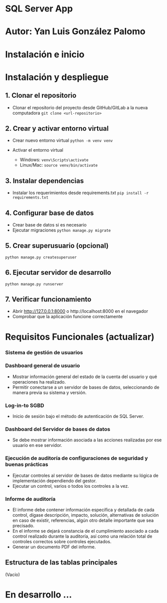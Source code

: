 # SQL Server App

# Autor: Yan Luis González Palomo

# Instalación e inicio 

# Instalación y despliegue

## 1. Clonar el repositorio
- Clonar el repositorio del proyecto desde GitHub/GitLab a la nueva computadora
```git clone <url-repositorio>```

## 2. Crear y activar entorno virtual
- Crear nuevo entorno virtual
```python -m venv venv```

- Activar el entorno virtual
  - Windows: ```venv\Scripts\activate```
  - Linux/Mac: ```source venv/bin/activate```

## 3. Instalar dependencias
- Instalar los requerimientos desde requirements.txt
```pip install -r requirements.txt```

## 4. Configurar base de datos
- Crear base de datos si es necesario
- Ejecutar migraciones
```python manage.py migrate```

## 5. Crear superusuario (opcional)
```python manage.py createsuperuser```

## 6. Ejecutar servidor de desarrollo
```python manage.py runserver```

## 7. Verificar funcionamiento
- Abrir http://127.0.0.1:8000 o http://localhost:8000 en el navegador
- Comprobar que la aplicación funcione correctamente

# Requisitos Funcionales (actualizar)

### Sistema de gestión de usuarios

### Dashboard general de usuario
- Mostrar información general del estado de la cuenta del usuario y qué operaciones ha realizado.<br/>
- Permitir conectarse a un servidor de bases de datos, seleccionando de manera previa su sistema y versión.

### Log-in-to SGBD
- Inicio de sesión bajo el método de autenticación de SQL Server.

### Dashboard del Servidor de bases de datos
- Se debe mostrar información asociada a las acciones realizadas por ese usuario en ese servidor.

### Ejecución de auditoría de configuraciones de seguridad y buenas prácticas
- Ejecutar controles al servidor de bases de datos mediante su lógica de implementación dependiendo del gestor.<br/>
- Ejecutar un control, varios o todos los controles a la vez.  

### Informe de auditoría
- El informe debe contener información específica y detallada de cada control, dígase descripción, impacto, solución, alternativas de solución en caso de existir, referencias, algún otro detalle importante que sea precisado.<br/>
- En el informe se dejará constancia de el cumplimiento asociado a cada control realizado durante la auditoría, así como una relación total de controles correctos sobre controles ejecutados.<br/>
- Generar un documento PDF del informe.

## Estructura de las tablas principales 

(Vacío)

# En desarrollo ... 
